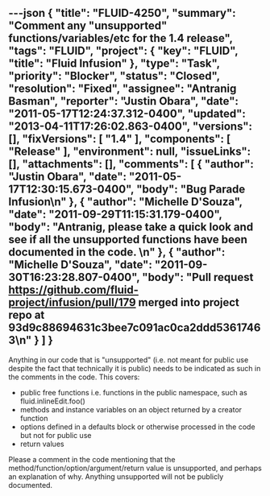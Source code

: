 ---json
{
  "title": "FLUID-4250",
  "summary": "Comment any \"unsupported\" functions/variables/etc for the 1.4 release",
  "tags": "FLUID",
  "project": {
    "key": "FLUID",
    "title": "Fluid Infusion"
  },
  "type": "Task",
  "priority": "Blocker",
  "status": "Closed",
  "resolution": "Fixed",
  "assignee": "Antranig Basman",
  "reporter": "Justin Obara",
  "date": "2011-05-17T12:24:37.312-0400",
  "updated": "2013-04-11T17:26:02.863-0400",
  "versions": [],
  "fixVersions": [
    "1.4"
  ],
  "components": [
    "Release"
  ],
  "environment": null,
  "issueLinks": [],
  "attachments": [],
  "comments": [
    {
      "author": "Justin Obara",
      "date": "2011-05-17T12:30:15.673-0400",
      "body": "Bug Parade Infusion\n"
    },
    {
      "author": "Michelle D'Souza",
      "date": "2011-09-29T11:15:31.179-0400",
      "body": "Antranig, please take a quick look and see if all the unsupported functions have been documented in the code.&#x20;\n"
    },
    {
      "author": "Michelle D'Souza",
      "date": "2011-09-30T16:23:28.807-0400",
      "body": "Pull request <https://github.com/fluid-project/infusion/pull/179> merged into project repo at 93d9c88694631c3bee7c091ac0ca2ddd53617463\n"
    }
  ]
}
---
Anything in our code that is "unsupported" (i.e. not meant for public use despite the fact that technically it is public) needs to be indicated as such in the comments in the code. This covers:&#x20;

* public free functions i.e. functions in the public namespace, such as fluid.inlineEdit.foo()
* methods and instance variables on an object returned by a creator function
* options defined in a defaults block or otherwise processed in the code but not for public use
* return values

Please a comment in the code mentioning that the method/function/option/argument/return value is unsupported, and perhaps an explanation of why. Anything unsupported will not be publicly documented.

        